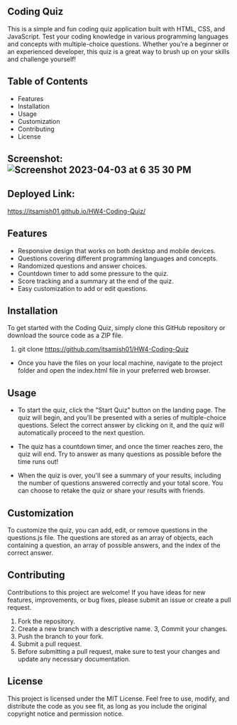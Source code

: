 ## Coding Quiz
This is a simple and fun coding quiz application built with HTML, CSS, and JavaScript. Test your coding knowledge in various programming languages and concepts with multiple-choice questions. Whether you're a beginner or an experienced developer, this quiz is a great way to brush up on your skills and challenge yourself!

## Table of Contents
* Features
* Installation
* Usage
* Customization
* Contributing
* License

## Screenshot: ![Screenshot 2023-04-03 at 6 35 30 PM](https://user-images.githubusercontent.com/114682284/229649228-c40547f5-4a27-4344-b784-5db81e3f76a1.png)


## Deployed Link: 
https://itsamish01.github.io/HW4-Coding-Quiz/

## Features
* Responsive design that works on both desktop and mobile devices.
* Questions covering different programming languages and concepts.
* Randomized questions and answer choices.
* Countdown timer to add some pressure to the quiz.
* Score tracking and a summary at the end of the quiz.
* Easy customization to add or edit questions.

## Installation
To get started with the Coding Quiz, simply clone this GitHub repository or download the source code as a ZIP file.

1. git clone https://github.com/itsamish01/HW4-Coding-Quiz 
- Once you have the files on your local machine, navigate to the project folder and open the index.html file in your preferred web browser.

## Usage
* To start the quiz, click the "Start Quiz" button on the landing page. The quiz will begin, and you'll be presented with a series of multiple-choice questions. Select the correct answer by clicking on it, and the quiz will automatically proceed to the next question.

- The quiz has a countdown timer, and once the timer reaches zero, the quiz will end. Try to answer as many questions as possible before the time runs out!

- When the quiz is over, you'll see a summary of your results, including the number of questions answered correctly and your total score. You can choose to retake the quiz or share your results with friends.

## Customization
To customize the quiz, you can add, edit, or remove questions in the questions.js file. The questions are stored as an array of objects, each containing a question, an array of possible answers, and the index of the correct answer.


## Contributing
Contributions to this project are welcome! If you have ideas for new features, improvements, or bug fixes, please submit an issue or create a pull request.

1. Fork the repository.
2. Create a new branch with a descriptive name.
3, Commit your changes.
4. Push the branch to your fork.
5. Submit a pull request.
6. Before submitting a pull request, make sure to test your changes and update any necessary documentation.

## License
This project is licensed under the MIT License. Feel free to use, modify, and distribute the code as you see fit, as long as you include the original copyright notice and permission notice.
